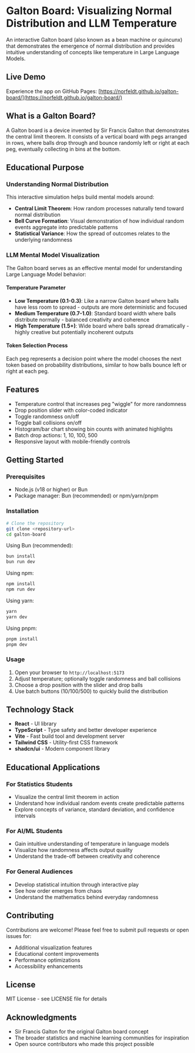 # Galton Board: Visualizing Normal Distribution and LLM Temperature

An interactive Galton board (also known as a bean machine or quincunx) that demonstrates the emergence of normal distribution and provides intuitive understanding of concepts like temperature in Large Language Models.

## Live Demo

Experience the app on GitHub Pages: [https://norfeldt.github.io/galton-board/](https://norfeldt.github.io/galton-board/)

## What is a Galton Board?

A Galton board is a device invented by Sir Francis Galton that demonstrates the central limit theorem. It consists of a vertical board with pegs arranged in rows, where balls drop through and bounce randomly left or right at each peg, eventually collecting in bins at the bottom.

## Educational Purpose

### Understanding Normal Distribution

This interactive simulation helps build mental models around:

- **Central Limit Theorem**: How random processes naturally tend toward normal distribution
- **Bell Curve Formation**: Visual demonstration of how individual random events aggregate into predictable patterns
- **Statistical Variance**: How the spread of outcomes relates to the underlying randomness

### LLM Mental Model Visualization

The Galton board serves as an effective mental model for understanding Large Language Model behavior:

#### Temperature Parameter
- **Low Temperature (0.1-0.3)**: Like a narrow Galton board where balls have less room to spread - outputs are more deterministic and focused
- **Medium Temperature (0.7-1.0)**: Standard board width where balls distribute normally - balanced creativity and coherence
- **High Temperature (1.5+)**: Wide board where balls spread dramatically - highly creative but potentially incoherent outputs

#### Token Selection Process
Each peg represents a decision point where the model chooses the next token based on probability distributions, similar to how balls bounce left or right at each peg.

## Features

- Temperature control that increases peg "wiggle" for more randomness
- Drop position slider with color-coded indicator
- Toggle randomness on/off
- Toggle ball collisions on/off
- Histogram/bar chart showing bin counts with animated highlights
- Batch drop actions: 1, 10, 100, 500
- Responsive layout with mobile-friendly controls

## Getting Started

### Prerequisites

- Node.js (v18 or higher) or Bun
- Package manager: Bun (recommended) or npm/yarn/pnpm

### Installation

```bash
# Clone the repository
git clone <repository-url>
cd galton-board
```

Using Bun (recommended):

```bash
bun install
bun run dev
```

Using npm:

```bash
npm install
npm run dev
```

Using yarn:

```bash
yarn
yarn dev
```

Using pnpm:

```bash
pnpm install
pnpm dev
```

### Usage

1. Open your browser to `http://localhost:5173`
2. Adjust temperature; optionally toggle randomness and ball collisions
3. Choose a drop position with the slider and drop balls
4. Use batch buttons (10/100/500) to quickly build the distribution

## Technology Stack

 - **React** - UI library
- **TypeScript** - Type safety and better developer experience
- **Vite** - Fast build tool and development server
- **Tailwind CSS** - Utility-first CSS framework
- **shadcn/ui** - Modern component library

## Educational Applications

### For Statistics Students
- Visualize the central limit theorem in action
- Understand how individual random events create predictable patterns
- Explore concepts of variance, standard deviation, and confidence intervals

### For AI/ML Students
- Gain intuitive understanding of temperature in language models
- Visualize how randomness affects output quality
- Understand the trade-off between creativity and coherence

### For General Audiences
- Develop statistical intuition through interactive play
- See how order emerges from chaos
- Understand the mathematics behind everyday randomness

## Contributing

Contributions are welcome! Please feel free to submit pull requests or open issues for:
- Additional visualization features
- Educational content improvements
- Performance optimizations
- Accessibility enhancements

## License

MIT License - see LICENSE file for details

## Acknowledgments

- Sir Francis Galton for the original Galton board concept
- The broader statistics and machine learning communities for inspiration
- Open source contributors who made this project possible
